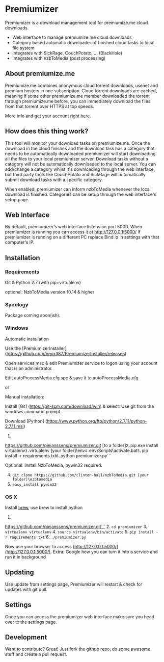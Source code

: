 # Premiumizer

Premiumizer is a download management tool for premiumize.me cloud downloads.

  - Web interface to manage premiumize.me cloud downloads
  - Category based automatic downloader of finished cloud tasks to local file system
  - Integrates with SickRage, CouchPotato, ... (BlackHole)
  - Integrates with nzbToMedia (post processing)

## About premiumize.me
Premiumize.me combines anonymous cloud torrent downloads, usenet and premium hosters in one subscription. Cloud torrent downloads are cached, meaning if some other premiumize.me member downloaded the torrent through premiumize.me before, you can immediately download the files from that torrent over HTTPS at top speeds.

More info and get your account [right here](https://www.premiumize.me/ref/198754075).

## How does this thing work?
This tool will monitor your download tasks on premiumize.me.
Once the download in the cloud finishes and the download task has a category that needs to be automatically downloaded premiumizer will start downloading all the files to your local premiumizer server. Download tasks without a category will not be automatically downloaded to the local server. 
You can add/change a category whilst it's downloading through the web interface, but third party tools like CouchPotato and SickRage will automatically submit download tasks with a specific category. 

When enabled, premiumizer can inform nzbToMedia whenever the local download is finished.
Categories can be setup through the web interface's setup page.

## Web Interface
By default, premiumizer's web interface listens on port 5000.
When premiumizer is running you can access it at http://127.0.0.1:5000/ 
If premiumizer is running on a different PC replace Bind ip in settings with that computer's IP.

## Installation

### Requirements
Git & Python 2.7 (with pip+virtualenv)

optional: NzbToMedia version 10.14 & higher


### Synology
Package coming soon(ish).

### Windows
Automatic installation

Use the [PremiumizerInstaller] (https://github.com/neox387/PremiumizerInstaller/releases)

Open services.msc & edit Premiumizer service to logon using your account that is an administrator.

Edit autoProcessMedia.cfg.spc & save it to autoProcessMedia.cfg

or

Manual installation:

Install [Git] (https://git-scm.com/download/win) &  select: Use git from the windows command prompt.

Download [Python] (https://www.python.org/ftp/python/2.7.11/python-2.7.11.msi)

1. ```git clone
https://github.com/piejanssens/premiumizer.git [to a folder]```
2. ```pip.exe install virtualenv```
3. ```virtualenv [your folder]\env```
4. ```env\Scripts\activate.bat```
5. ```pip install -r requirements.txt```
6. ```python premiumizer.py```

Optional:
Install NzbToMedia, pywin32 required:

4. ```git clone https://github.com/clinton-hall/nzbToMedia.git [your folder]\nzbtomedia```
5. ```easy_install pywin32```


### OS X
Install [brew](http://brew.sh/), use brew to install python

1. ```git clone
https://github.com/piejanssens/premiumizer.git```
2. ```cd premiumizer```
3. ```virtualenv virtualenv```
4. ```source virtualenv/bin/activate```
5. ```pip install -r requirements.txt```
6. ```./premiumizer.py```

Now use your browser to access [http://127.0.0.1:5000/](http://127.0.0.1:5000/).
Extra: Google how you can turn it into a service and run it in background

## Updating
Use update from settings page, Premiumizer will restart & check for updates with git pull.


## Settings
Once you can access the premiumizer web interface make sure you head over to the settings page.

## Development
Want to contribute? Great!
Just fork the github repo, do some awesome stuff and create a pull request.
